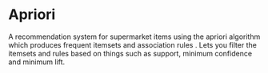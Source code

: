 # Apriori
A recommendation system for supermarket items using the apriori algorithm which produces frequent itemsets and association rules . Lets you filter the itemsets and rules based on things such as support, minimum confidence and minimum lift.

